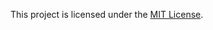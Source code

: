 This project is licensed under the <a href="https://github.com/stefandollase/game-of-life-js/blob/master/LICENSE">MIT License</a>.